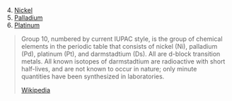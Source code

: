 
4) [Nickel](Group-10-Nickel/Nickel.md)
5) [Palladium](Group-10-Nickel/Palladium.md)
6) [Platinum](Group-10-Nickel/Platinum.md)


> Group 10, numbered by current IUPAC style, is the group of chemical elements in the periodic table that consists of nickel (Ni), palladium (Pd), platinum (Pt), and darmstadtium (Ds). All are d-block transition metals. All known isotopes of darmstadtium are radioactive with short half-lives, and are not known to occur in nature; only minute quantities have been synthesized in laboratories.
>
> [Wikipedia](https://en.wikipedia.org/wiki/Group%2010%20element)

